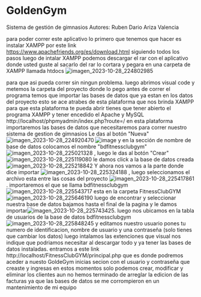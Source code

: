 # GoldenGym
Sistema de gestión de gimnasios
Autores:
Ruben Dario Ariza Valencia



para poder correr este aplicativo lo primero que tenemos que hacer es instalar XAMPP por este link https://www.apachefriends.org/es/download.html   siguiendo todos los pasos 
luego de intalar XAMPP podemos descargar el rar con el aplicativo donde usted guste al sacarlo del rar lo cortara y pegara en una carpeta de XAMPP llamada htdocs ![imagen_2023-10-28_224802985](https://github.com/RubenDarioAriza/GoldenGym/assets/89140491/92b1d252-84f0-4ede-ad9f-b5d0c1194e3b)

 para que asi pueda correr sin ningun problema.
luego abrimos visual code y metemos la carpeta del proyecto donde lo pego
antes de correr el programa temos que importar las bases de datos que ya estan en los datos del proyecto esto se ace atrabes de esta plataforma que nos brinda XAMPP para que esta plataforma te pueda abrir tienes que tener abierto el programa XAMPP y tener encedido el Apache y MySQL http://localhost/phpmyadmin/index.php?route=/ 
en esta plataforma importaremos las bases de datos que necesitaremos para correr nuestro sistema de gestion de gimnasios
Le das al botón "Nueva"![imagen_2023-10-28_224920470](https://github.com/RubenDarioAriza/GoldenGym/assets/89140491/13b47ecd-2afc-4365-b5ff-972b3aadf073)
![image](https://github.com/RubenDarioAriza/GoldenGym/assets/89140491/5334f386-92b1-4b83-9a2b-5cca4d7a9db2)
 y en la sección de nombre de base de datos colocamos el nombre "bdfitnessclubgym" ![imagen_2023-10-28_225021328](https://github.com/RubenDarioAriza/GoldenGym/assets/89140491/3139cb2d-b2fc-4d0b-b671-5af25766a28f)
, luego le das al botón "Crear" ![imagen_2023-10-28_225119080](https://github.com/RubenDarioAriza/GoldenGym/assets/89140491/9caca860-327b-46c2-9568-f8a752dd2cdc)
 le damos click a la base de datos creada ![imagen_2023-10-28_225218842](https://github.com/RubenDarioAriza/GoldenGym/assets/89140491/b5242842-b455-40be-a1b4-41023f005397)
Y ahora nos vamos a la parte donde dice importar ![imagen_2023-10-28_225324188](https://github.com/RubenDarioAriza/GoldenGym/assets/89140491/e32d0055-14ac-4f25-a8c2-117767a5eaa6)
, luego seleccionamos el archivo esta entre las cosas del proyecto ![imagen_2023-10-28_225417861](https://github.com/RubenDarioAriza/GoldenGym/assets/89140491/145fbf18-fead-4460-b2d0-c16e8952cac3).
importaremos el que se llama bdfitnessclubgym ![imagen_2023-10-28_225543717](https://github.com/RubenDarioAriza/GoldenGym/assets/89140491/2b286e89-65ba-4bb4-8a6c-5e320fcd5435)
esta en la carpeta FitnessClubGYM ![imagen_2023-10-28_225646190](https://github.com/RubenDarioAriza/GoldenGym/assets/89140491/c437932b-cce7-41c9-92cd-4fc40e7e94ec)
luego de encontrar y seleccionar nuestra base de datos bajamos hasta el final de la pagina y le damos importar![imagen_2023-10-28_225743425](https://github.com/RubenDarioAriza/GoldenGym/assets/89140491/22d134f6-7704-497a-aea2-21e9bbb1e2bf).
luego nos ubicamos en la tabla de usuarios de la base de datos bdfitnessclubgym ![imagen_2023-10-28_225848245](https://github.com/RubenDarioAriza/GoldenGym/assets/89140491/a87458db-626b-425f-a117-9ca48a23b516) y editamos nuestro usuario pones tu numero de identificacion, nombre de usuario y una contraseña (solo tienes que cambiar los datos) luego intalamos las extenciones que visual nos indique que podriamos necesitar al descargar todo y ya tener las bases de datos instaladas.
entramos a este link http://localhost/FitnessClubGYM/principal.php   que es donde podremos aceder a nuesto GoldeGym inicias secion con el usuario y contraseña que creaste y ingresas 
en estos momentos solo podemos crear, modificar y eliminar los clientes aun no hemos terminado de arreglar la edicion de las facturas ya que las bases de datos se me corrompieron en un mantenimiento de mi equipo
